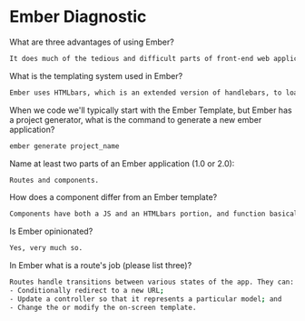 # Ember Diagnostic

What are three advantages of using Ember?

```sh
It does much of the tedious and difficult parts of front-end web application development for you, so you can focus on writing the actual app. It does this without "breaking the web"--that is, it ties URLs to app states so that users can use their browser as it was meant to be used. And it is "opinionated", which is arguably a benefit because it encourages best practices and adherence to the principle of least surprise.
```

What is the templating system used in Ember?

```sh
Ember uses HTMLbars, which is an extended version of handlebars, to load HTML onto the page dynamically in response to user input.
```

When we code we'll typically start with the Ember Template, but Ember has a
project generator, what is the command to generate a new ember application?

```sh
ember generate project_name
```

Name at least two parts of an Ember application (1.0 or 2.0):

```sh
Routes and components.
```

How does a component differ from an Ember template?

```sh
Components have both a JS and an HTMLbars portion, and function basically as custom HTML tags with behavior that you define. They are reusable bits of code that can be placed inside components as needed.
```

Is Ember opinionated?

```sh
Yes, very much so.
```

In Ember what is a route's job (please list three)?

```sh
Routes handle transitions between various states of the app. They can:
- Conditionally redirect to a new URL;
- Update a controller so that it represents a particular model; and
- Change the or modify the on-screen template.
```
